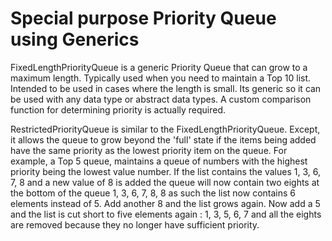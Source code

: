 # Special purpose Priority Queue using Generics

FixedLengthPriorityQueue is a generic Priority Queue that can grow to a maximum length.
Typically used when you need to maintain a Top 10 list. Intended to be used in cases 
where the length is small. Its generic so it can be used with any data type or abstract 
data types. A custom comparison function for determining priority is actually required.

RestrictedPriorityQueue is similar to the FixedLengthPriorityQueue. Except, it allows
the queue to grow beyond the 'full' state if the items being added have the same priority
as the lowest priority item on the queue. For example, a Top 5 queue, maintains a queue of 
numbers with the highest priority being the lowest value number. If the list contains the
values 1, 3, 6, 7, 8 and a new value of 8 is added the queue will now contain two eights
at the bottom of the queue 1, 3, 6, 7, 8, 8 as such the list now contains 6 elements 
instead of 5. Add another 8 and the list grows again. Now add a 5 and the list is cut 
short to five elements again : 1, 3, 5, 6, 7 and all the eights are removed because they
no longer have sufficient priority.